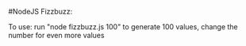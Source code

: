 #NodeJS Fizzbuzz:

To use: run "node fizzbuzz.js 100" to generate 100 values, change the number for even more values
